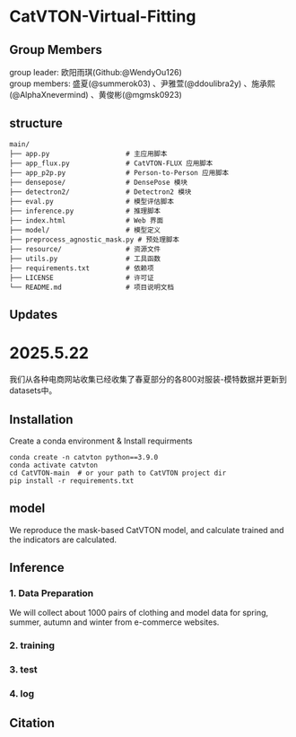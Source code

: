 # CatVTON-Virtual-Fitting

## Group Members
group leader:  欧阳雨琪(Github:@WendyOu126)  
group members:  盛夏(@summerok03)  、尹雅萱(@ddoulibra2y)  、施承熙(@AlphaXnevermind)  、黄俊彬(@mgmsk0923)

## structure
```
main/
├── app.py                   # 主应用脚本
├── app_flux.py              # CatVTON-FLUX 应用脚本
├── app_p2p.py               # Person-to-Person 应用脚本
├── densepose/               # DensePose 模块
├── detectron2/              # Detectron2 模块
├── eval.py                  # 模型评估脚本
├── inference.py             # 推理脚本
├── index.html               # Web 界面
├── model/                   # 模型定义
├── preprocess_agnostic_mask.py # 预处理脚本
├── resource/                # 资源文件
├── utils.py                 # 工具函数
├── requirements.txt         # 依赖项
├── LICENSE                  # 许可证
└── README.md                # 项目说明文档
```
## Updates 
# 2025.5.22 
我们从各种电商网站收集已经收集了春夏部分的各800对服装-模特数据并更新到datasets中。
## Installation

Create a conda environment & Install requirments
```shell
conda create -n catvton python==3.9.0
conda activate catvton
cd CatVTON-main  # or your path to CatVTON project dir
pip install -r requirements.txt
```

## model
We reproduce the mask-based CatVTON model, and calculate trained and the indicators are calculated.

## Inference
### 1. Data Preparation
We will collect about 1000 pairs of clothing and model data for spring, summer, autumn and winter from e-commerce websites.

### 2. training

### 3. test

### 4. log

## Citation

